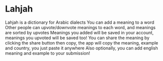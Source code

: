 # Lahjah

Lahjah is a dictionary for Arabic dialects
You can add a meaning to a word
Other people can upvote/downvote meanings to each word, and meanings are sorted by upvotes
Meanings you added will be saved in your account, meanings you upvoted will be saved too!
You can share the meaning by clicking the share button then copy, the app will copy the meaning, example and country, you just paste it anywhere
Also optionally, you can add english meaning and example to your submission!
